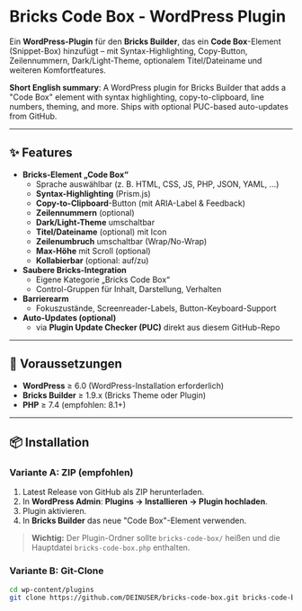 # Bricks Code Box - WordPress Plugin

Ein **WordPress-Plugin** für den **Bricks Builder**, das ein **Code Box**-Element (Snippet-Box) hinzufügt – mit Syntax-Highlighting, Copy-Button, Zeilennummern, Dark/Light-Theme, optionalem Titel/Dateiname und weiteren Komfortfeatures.

**Short English summary**: A WordPress plugin for Bricks Builder that adds a "Code Box" element with syntax highlighting, copy-to-clipboard, line numbers, theming, and more. Ships with optional PUC-based auto-updates from GitHub.

---

## ✨ Features

- **Bricks-Element „Code Box“**
  - Sprache auswählbar (z. B. HTML, CSS, JS, PHP, JSON, YAML, …)
  - **Syntax-Highlighting** (Prism.js)
  - **Copy-to-Clipboard**-Button (mit ARIA-Label & Feedback)
  - **Zeilennummern** (optional)
  - **Dark/Light-Theme** umschaltbar
  - **Titel/Dateiname** (optional) mit Icon
  - **Zeilenumbruch** umschaltbar (Wrap/No-Wrap)
  - **Max-Höhe** mit Scroll (optional)
  - **Kollabierbar** (optional: auf/zu)
- **Saubere Bricks-Integration**
  - Eigene Kategorie „Bricks Code Box“
  - Control-Gruppen für Inhalt, Darstellung, Verhalten
- **Barrierearm**
  - Fokuszustände, Screenreader-Labels, Button-Keyboard-Support
- **Auto-Updates (optional)**
  - via **Plugin Update Checker (PUC)** direkt aus diesem GitHub-Repo

---

## 🔧 Voraussetzungen

- **WordPress** ≥ 6.0 (WordPress-Installation erforderlich)
- **Bricks Builder** ≥ 1.9.x (Bricks Theme oder Plugin)
- **PHP** ≥ 7.4 (empfohlen: 8.1+)

---

## 📦 Installation

### Variante A: ZIP (empfohlen)
1. Latest Release von GitHub als ZIP herunterladen.
2. In **WordPress Admin**: **Plugins → Installieren → Plugin hochladen**.
3. Plugin aktivieren.
4. In **Bricks Builder** das neue "Code Box"-Element verwenden.

> **Wichtig:** Der Plugin-Ordner sollte `bricks-code-box/` heißen und die Hauptdatei `bricks-code-box.php` enthalten.

### Variante B: Git-Clone
```bash
cd wp-content/plugins
git clone https://github.com/DEINUSER/bricks-code-box.git bricks-code-box
